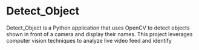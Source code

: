 # Detect_Object

Detect_Object is a Python application that uses OpenCV to detect objects shown in front of a camera and display their names. This project leverages computer vision techniques to analyze live video feed and identify 
